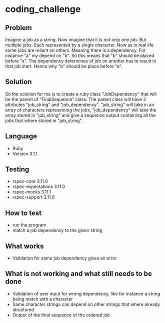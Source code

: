 # coding_challenge

## Problem

Imagine a job as a string. Now imagine that it is not only one job. But multiple jobs. Each represented by a single character. Now as in real life some jobs are reliant on others. Meaning there is a dependency. For instance "a" my depend on "b". So this means that "b" should be placed before "a". The dependency determines of job on another has to result in that job start. Hence why "b" should be place before "a".

## Solution

So the solution for me is to create a ruby class "JobDependency" that will be the parent of "FinalSequence" class. The parent class will have 2 attributes "job_string" and "job_dependency". "job_string" will take in an array of characters representing the jobs, "job_dependency" will take the array stored in "job_string" and give a sequence output containing all the jobs that where stored in "job_string".

## Language

- Ruby
- Version 3.1.1

## Testing

- rspec-core 3.11.0
- rspec-expectations 3.11.0
- rspec-mocks 3.11.1
- rspec-support 3.11.0

## How to test

- run the program
- match a job dependency to the given string

## What works

- Validation for same job dependency gives an error

## What is not working and what still needs to be done

- Validation of user input for wrong dependency, like for instance a string being match with a character
- Same character strings can depend on other strings that where already structured
- Output of the final sequence of the ordered job
